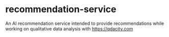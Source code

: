 # recommendation-service
An AI recommendation service intended to provide recommendations while working on qualitative data analysis with https://qdacity.com
